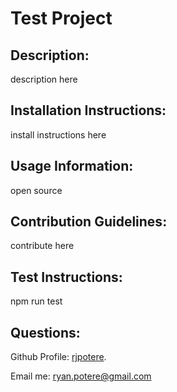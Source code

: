 # Test Project 

  ## Description: 
 description here 

  ## Installation Instructions:
 install instructions here 

  ## Usage Information: 
open source 

  ## Contribution Guidelines:
 contribute here 

  ## Test Instructions: 
npm run test

  ## Questions:

  Github Profile: [rjpotere](https://github.com/rjpotere).

  Email me: [ryan.potere@gmail.com](mailto:ryan.potere@gmail.com)


